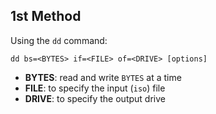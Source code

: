 ## 1st Method

Using the `dd` command:

```
dd bs=<BYTES> if=<FILE> of=<DRIVE> [options]
```

* __BYTES__: read and write `BYTES` at a time
* __FILE__: to specify the input (`iso`) file
* __DRIVE__: to specify the output drive

